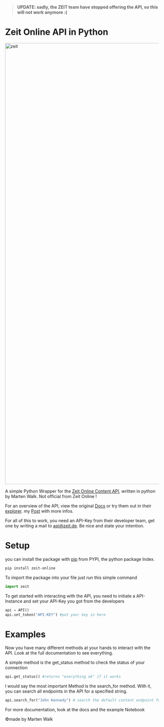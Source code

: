 > **UPDATE: sadly, the ZEIT team have stopped offering the API, so this will not work anymore :(**


# Zeit Online API in Python
<img width="1440" alt="zeit" src="https://user-images.githubusercontent.com/77919093/136674667-cfadc41c-8cd4-4dfc-a059-1b407933543e.png">

A simple Python Wrapper for the [Zeit Online Content API](http://developer.zeit.de/index/), written in python by Marten Walk. Not official from Zeit Online !

For an overview of the API, view the original [Docs](http://developer.zeit.de/docs/) or try them out in their [explorer](http://developer.zeit.de/explorer/).
my [Post](https://skriptum.github.io/blog/projects/2021/03/01/zeit-api.html) with more infos.

For all of this to work, you need an API-Key from their developer team, get one by writing a mail to [api@zeit.de](mailto:api@zeit.de). Be nice and state your intention.

# Setup

you can install the package with [pip](https://pypi.org/project/pip/) from PYPI, the python package Index.

```bash
pip install zeit-online
```

To import the package into your file just run this simple command

```python
import zeit
```

To get started with interacting with the API, you need to initiate a API-Instance and set your API-Key you got from the developers

```python
api = API()
api.set_token("API-KEY") #put your key in here
```



# Examples

Now you have many different methods at your hands to interact with the API. Look at the full documentation to see everything.

A simple method is the get_status method to check the status of your connection

```python
api.get_status() #returns "everything ok" if it works
```

I would say the most important Method is the search_for method. With it, you can search all endpoints in the API for a specified string.

```python
api.search_for("John Kennedy") # search the default content endpoint for "John Kennedy", returns a search class
```

For more documentation, look at the docs and the example Notebook

©made by Marten Walk

 
